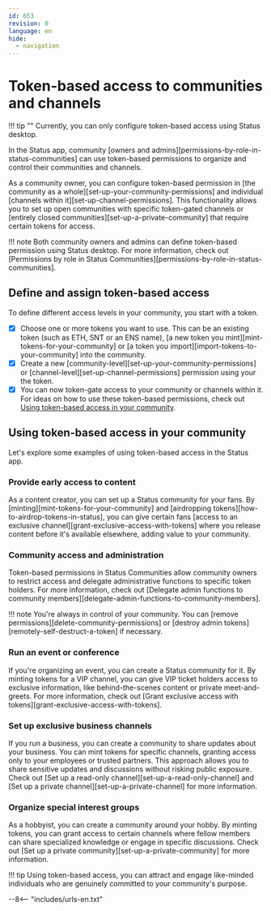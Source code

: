 ```yaml
---
id: 653
revision: 0
language: en
hide:
  - navigation
---
```


# Token-based access to communities and channels

!!! tip ""
    Currently, you can only configure token-based access using Status desktop.

In the Status app, community [owners and admins][permissions-by-role-in-status-communities] can use token-based permissions to organize and control their communities and channels.

As a community owner, you can configure token-based permission in [the community as a whole][set-up-your-community-permissions] and individual [channels within it][set-up-channel-permissions]. This functionality allows you to set up open communities with specific token-gated channels or [entirely closed communities][set-up-a-private-community] that require certain tokens for access.

!!! note
    Both community owners and admins can define token-based permission using Status desktop. For more information, check out [Permissions by role in Status Communities][permissions-by-role-in-status-communities].

## Define and assign token-based access

To define different access levels in your community, you start with a token.

- [x] Choose one or more tokens you want to use. This can be an existing token (such as ETH, SNT or an ENS name), [a new token you mint][mint-tokens-for-your-community] or [a token you import][import-tokens-to-your-community] into the community.
- [x] Create a new [community-level][set-up-your-community-permissions] or [channel-level][set-up-channel-permissions] permission using your the token.
- [x] You can now token-gate access to your community or channels within it. For ideas on how to use these token-based permissions, check out [Using token-based access in your community](#using-token-based-access-in-your-community).

## Using token-based access in your community

Let's explore some examples of using token-based access in the Status app.

### Provide early access to content

As a content creator, you can set up a Status community for your fans. By [minting][mint-tokens-for-your-community] and [airdropping tokens][how-to-airdrop-tokens-in-status], you can give certain fans [access to an exclusive channel][grant-exclusive-access-with-tokens] where you release content before it's available elsewhere, adding value to your community.

### Community access and administration

Token-based permissions in Status Communities allow community owners to restrict access and delegate administrative functions to specific token holders. For more information, check out [Delegate admin functions to community members][delegate-admin-functions-to-community-members].

!!! note
    You're always in control of your community. You can [remove permissions][delete-community-permissions] or [destroy admin tokens][remotely-self-destruct-a-token] if necessary.

### Run an event or conference

If you're organizing an event, you can create a Status community for it. By minting tokens for a VIP channel, you can give VIP ticket holders access to exclusive information, like behind-the-scenes content or private meet-and-greets. For more information, check out [Grant exclusive access with tokens][grant-exclusive-access-with-tokens].

### Set up exclusive business channels

If you run a business, you can create a community to share updates about your business. You can mint tokens for specific channels, granting access only to your employees or trusted partners. This approach allows you to share sensitive updates and discussions without risking public exposure. Check out [Set up a read-only channel][set-up-a-read-only-channel] and [Set up a private channel][set-up-a-private-channel] for more information. 

### Organize special interest groups

As a hobbyist, you can create a community around your hobby. By minting tokens, you can grant access to certain channels where fellow members can share specialized knowledge or engage in specific discussions. Check out [Set up a private community][set-up-a-private-community] for more information.

!!! tip
    Using token-based access, you can attract and engage like-minded individuals who are genuinely committed to your community's purpose.

--8<-- "includes/urls-en.txt"
